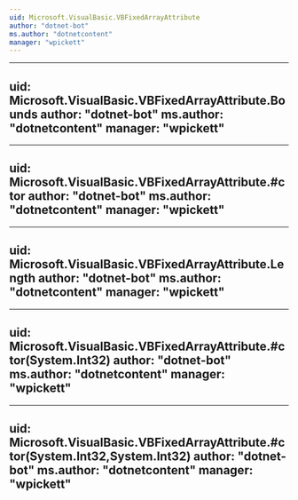 ```yaml
---
uid: Microsoft.VisualBasic.VBFixedArrayAttribute
author: "dotnet-bot"
ms.author: "dotnetcontent"
manager: "wpickett"
---
```


---
uid: Microsoft.VisualBasic.VBFixedArrayAttribute.Bounds
author: "dotnet-bot"
ms.author: "dotnetcontent"
manager: "wpickett"
---

---
uid: Microsoft.VisualBasic.VBFixedArrayAttribute.#ctor
author: "dotnet-bot"
ms.author: "dotnetcontent"
manager: "wpickett"
---

---
uid: Microsoft.VisualBasic.VBFixedArrayAttribute.Length
author: "dotnet-bot"
ms.author: "dotnetcontent"
manager: "wpickett"
---

---
uid: Microsoft.VisualBasic.VBFixedArrayAttribute.#ctor(System.Int32)
author: "dotnet-bot"
ms.author: "dotnetcontent"
manager: "wpickett"
---

---
uid: Microsoft.VisualBasic.VBFixedArrayAttribute.#ctor(System.Int32,System.Int32)
author: "dotnet-bot"
ms.author: "dotnetcontent"
manager: "wpickett"
---
